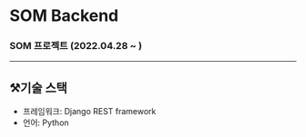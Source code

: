 # SOM Backend

### SOM 프로젝트 (2022.04.28 ~ )

---
## ⚒️기술 스택

* 프레임워크: Django REST framework
* 언어: Python

